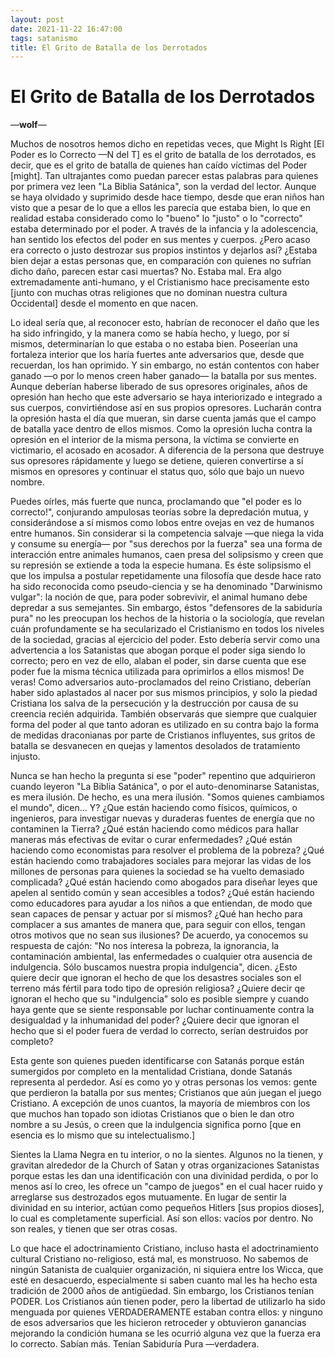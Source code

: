 ```yaml
---
layout: post
date: 2021-11-22 16:47:00
tags: satanismo
title: El Grito de Batalla de los Derrotados
---
```


# El Grito de Batalla de los Derrotados

—**wolf**—

Muchos de nosotros hemos dicho en repetidas veces, que Might Is Right [El Poder es lo Correcto —N del T] es el grito de batalla de los derrotados, es decir, que es el grito de batalla de quienes han caído víctimas del Poder [might]. Tan ultrajantes como puedan parecer estas palabras para quienes por primera vez leen "La Biblia Satánica", son la verdad del lector. Aunque se haya olvidado y suprimido desde hace tiempo, desde que eran niños han visto que a pesar de lo que a ellos les parecía que estaba bien, lo que en realidad estaba considerado como lo "bueno" lo "justo" o lo "correcto" estaba determinado por el poder. A través de la infancia y la adolescencia, han sentido los efectos del poder en sus mentes y cuerpos. ¿Pero acaso era correcto o justo destrozar sus propios instintos y dejarlos así? ¿Estaba bien dejar a estas personas que, en comparación con quienes no sufrían dicho daño, parecen estar casi muertas? No. Estaba mal. Era algo extremadamente anti-humano, y el Cristianismo hace precisamente esto [junto con muchas otras religiones que no dominan nuestra cultura Occidental] desde el momento en que nacen.

Lo ideal sería que, al reconocer esto, habrían de reconocer el daño que les ha sido infringido, y la manera como se había hecho, y luego, por sí mismos, determinarían lo que estaba o no estaba bien. Poseerían una fortaleza interior que los haría fuertes ante adversarios que, desde que recuerdan, los han oprimido. Y sin embargo, no están contentos con haber ganado —o por lo menos creen haber ganado— la batalla por sus mentes. Aunque deberían haberse liberado de sus opresores originales, años de opresión han hecho que este adversario se haya interiorizado e integrado a sus cuerpos, convirtiéndose así en sus propios opresores. Lucharán contra la opresión hasta el día que mueran, sin darse cuenta jamás que el campo de batalla yace dentro de ellos mismos. Como la opresión lucha contra la opresión en el interior de la misma persona, la víctima se convierte en victimario, el acosado en acosador. A diferencia de la persona que destruye sus opresores rápidamente y luego se detiene, quieren convertirse a sí mismos en opresores y continuar el status quo, sólo que bajo un nuevo nombre.

Puedes oírles, más fuerte que nunca, proclamando que "el poder es lo correcto!", conjurando ampulosas teorías sobre la depredación mutua, y considerándose a sí mismos como lobos entre ovejas en vez de humanos entre humanos. Sin considerar si la competencia salvaje —que niega la vida y consume su energía— por "sus derechos por la fuerza" sea una forma de interacción entre animales humanos, caen presa del solipsismo y creen que su represión se extiende a toda la especie humana. Es éste solipsismo el que los impulsa a postular repetidamente una filosofía que desde hace rato ha sido reconocida como pseudo-ciencia y se ha denominado "Darwinismo vulgar": la noción de que, para poder sobrevivir, el animal humano debe depredar a sus semejantes. Sin embargo, éstos "defensores de la sabiduría pura" no les preocupan los hechos de la historia o la sociología, que revelan cuán profundamente se ha secularizado el Cristianismo en todos los niveles de la sociedad, gracias al ejercicio del poder. Esto debería servir como una advertencia a los Satanistas que abogan porque el poder siga siendo lo correcto; pero en vez de ello, alaban el poder, sin darse cuenta que ese poder fue la misma técnica utilizada para oprimirlos a ellos mismos! De veras! Como adversarios auto-proclamados del reino Cristiano, deberían haber sido aplastados al nacer por sus mismos principios, y solo la piedad Cristiana los salva de la persecución y la destrucción por causa de su creencia recién adquirida. También observarás que siempre que cualquier forma del poder al que tanto adoran es utilizado en su contra bajo la forma de medidas draconianas por parte de Cristianos influyentes, sus gritos de batalla se desvanecen en quejas y lamentos desolados de tratamiento injusto.

Nunca se han hecho la pregunta si ese "poder" repentino que adquirieron cuando leyeron "La Biblia Satánica", o por el auto-denominarse Satanistas, es mera ilusión. De hecho, es una mera ilusión. "Somos quienes cambiamos el mundo", dicen... Y? ¿Que están haciendo como físicos, químicos, o ingenieros, para investigar nuevas y duraderas fuentes de energía que no contaminen la Tierra? ¿Qué están haciendo como médicos para hallar maneras más efectivas de evitar o curar enfermedades? ¿Qué están haciendo como economistas para resolver el problema de la pobreza? ¿Qué están haciendo como trabajadores sociales para mejorar las vidas de los millones de personas para quienes la sociedad se ha vuelto demasiado complicada? ¿Qué están haciendo como abogados para diseñar leyes que apelen al sentido común y sean accesibles a todos? ¿Qué están haciendo como educadores para ayudar a los niños a que entiendan, de modo que sean capaces de pensar y actuar por sí mismos? ¿Qué han hecho para complacer a sus amantes de manera que, para seguir con ellos, tengan otros motivos que no sean sus ilusiones? De acuerdo, ya conocemos su respuesta de cajón: "No nos interesa la pobreza, la ignorancia, la contaminación ambiental, las enfermedades o cualquier otra ausencia de indulgencia. Sólo buscamos nuestra propia indulgencia", dicen. ¿Esto quiere decir que ignoran el hecho de que los desastres sociales son el terreno más fértil para todo tipo de opresión religiosa? ¿Quiere decir qe ignoran el hecho que su "indulgencia" solo es posible siempre y cuando haya gente que se siente responsable por luchar continuamente contra la desigualdad y la inhumanidad del poder? ¿Quiere decir que ignoran el hecho que si el poder fuera de verdad lo correcto, serían destruidos por completo?

Esta gente son quienes pueden identificarse con Satanás porque están sumergidos por completo en la mentalidad Cristiana, donde Satanás representa al perdedor. Así es como yo y otras personas los vemos: gente que perdieron la batalla por sus mentes; Cristianos que aún juegan el juego Cristiano. A excepción de unos cuantos, la mayoría de miembros con los que muchos han topado son idiotas Cristianos que o bien le dan otro nombre a su Jesús, o creen que la indulgencia significa porno [que en esencia es lo mismo que su intelectualismo.]

Sientes la Llama Negra en tu interior, o no la sientes. Algunos no la tienen, y gravitan alrededor de la Church of Satan y otras organizaciones Satanistas porque estas les dan una identificación con una divinidad perdida, o por lo menos así lo creo, les ofrece un "campo de juegos" en el cual hacer ruido y arreglarse sus destrozados egos mutuamente. En lugar de sentir la divinidad en su interior, actúan como pequeños Hitlers [sus propios dioses], lo cual es completamente superficial. Así son ellos: vacíos por dentro. No son reales, y tienen que ser otras cosas.

Lo que hace el adoctrinamiento Cristiano, incluso hasta el adoctrinamiento cultural Cristiano no-religioso, está mal, es monstruoso. No sabemos de ningún Satanista de cualquier organización, ni siquiera entre los Wicca, que esté en desacuerdo, especialmente si saben cuanto mal les ha hecho esta tradición de 2000 años de antigüedad. Sin embargo, los Cristianos tenían PODER. Los Cristianos aún tienen poder, pero la libertad de utilizarlo ha sido menguada por quienes VERDADERAMENTE estaban contra ellos: y ninguno de esos adversarios que les hicieron retroceder y obtuvieron ganancias mejorando la condición humana se les ocurrió alguna vez que la fuerza era lo correcto. Sabían más. Tenían Sabiduría Pura —verdadera.